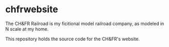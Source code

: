 # chfrwebsite

The CH&FR Railroad is my ficitional model railroad company, as modeled in N scale at my home.

This repository holds the source code for the CH&FR's website.
